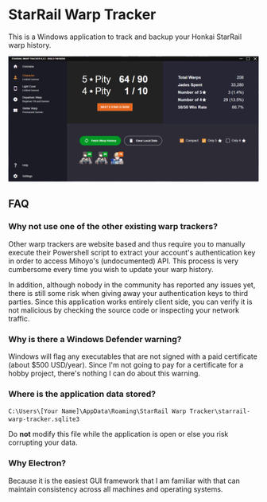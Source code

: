 # StarRail Warp Tracker

This is a Windows application to track and backup your Honkai StarRail warp history.

![](.github/img/preview.png)

## FAQ

### Why not use one of the other existing warp trackers?

Other warp trackers are website based and thus require you to manually execute their Powershell script to extract your account's authentication key in order to access Mihoyo's (undocumented) API.
This process is very cumbersome every time you wish to update your warp history.

In addition, although nobody in the community has reported any issues yet, there is still some risk when giving away your authentication keys to third parties.
Since this application works entirely client side, you can verify it is not malicious by checking the source code or inspecting your network traffic.

### Why is there a Windows Defender warning?

Windows will flag any executables that are not signed with a paid certificate (about $500 USD/year).
Since I'm not going to pay for a certificate for a hobby project, there's nothing I can do about this warning.

### Where is the application data stored?

```
C:\Users\[Your Name]\AppData\Roaming\StarRail Warp Tracker\starrail-warp-tracker.sqlite3
```

Do **not** modify this file while the application is open or else you risk corrupting your data.

### Why Electron?

Because it is the easiest GUI framework that I am familiar with that can maintain consistency across all machines and operating systems.
